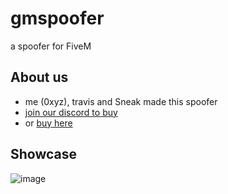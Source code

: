 # gmspoofer
a spoofer for FiveM

## About us
- me (0xyz), travis and Sneak made this spoofer
- [join our discord to buy](https://discord.gg/PgDKUXBYCY)
- or [buy here](https://gbmarket.mysellauth.com/)

## Showcase
![image](https://github.com/user-attachments/assets/873e5313-2791-46bc-8a46-e77c32092fc4)
